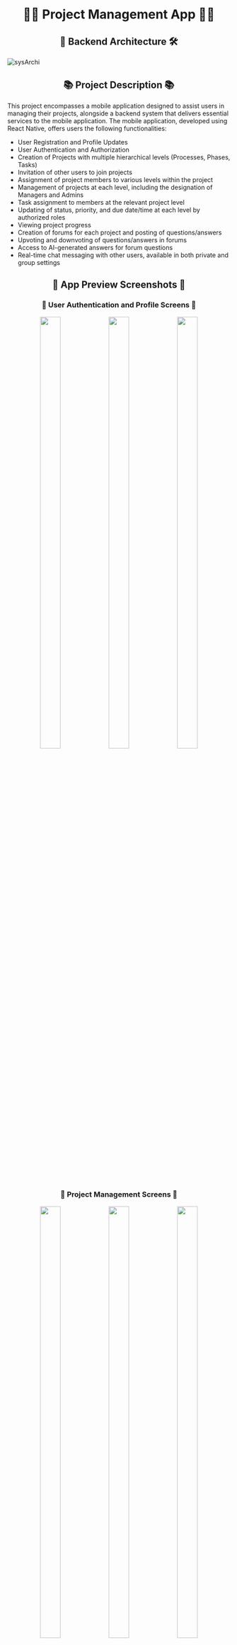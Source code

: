 <h1 align="center">🧑‍💻 Project Management App 🧑‍💻</h1>

<h2 align="center">🏢 Backend Architecture 🛠️</h2>

![sysArchi](resources/Backend_Architecture_diagram.png)

<h2 align="center">📚 Project Description 📚</h2>

This project encompasses a mobile application designed to assist users in managing their projects, alongside a backend system that delivers essential services to the mobile application. The mobile application, developed using React Native, offers users the following functionalities:
- User Registration and Profile Updates
- User Authentication and Authorization
- Creation of Projects with multiple hierarchical levels (Processes, Phases, Tasks)
- Invitation of other users to join projects
- Assignment of project members to various levels within the project
- Management of projects at each level, including the designation of Managers and Admins
- Task assignment to members at the relevant project level
- Updating of status, priority, and due date/time at each level by authorized roles
- Viewing project progress
- Creation of forums for each project and posting of questions/answers
- Upvoting and downvoting of questions/answers in forums
- Access to AI-generated answers for forum questions
- Real-time chat messaging with other users, available in both private and group settings


<h2 align="center">📱 App Preview Screenshots 📱</h2>

<h3 align="center">👤 User Authentication and Profile Screens 👤</h3>
<p float="left" align="center">
<img src="resources/login.jpg"  width="30%" height="50%">
<img src="resources/signup.jpg"  width="30%" height="50%">
<img src="resources/profile.jpg"  width="30%" height="50%">
</p>

<h3 align="center">📝 Project Management Screens 📝</h3>
<p float="left" align="center">
<img src="resources/projects-list.jpg"  width="30%" height="50%">
<img src="resources/project1.jpg"  width="30%" height="50%">
<img src="resources/project2.jpg"  width="30%" height="50%">
</p>

<p float="left" align="center">
<img src="resources/create-process.jpg"  width="30%" height="50%">
<img src="resources/phase.jpg"  width="30%" height="50%">
<img src="resources/task.jpg"  width="30%" height="50%">
</p>

<h3 align="center">📡 Chat Screens 📡</h3>
<p float="left" align="center">
<img src="resources/messages.jpg"  width="30%" height="50%">
<img src="resources/private-chat.jpg"  width="30%" height="50%">
<img src="resources/project-chat.jpg"  width="30%" height="50%">
</p>

<h3 align="center">📚 Forum Screens 📚</h3>
<p float="left" align="center">
<img src="resources/forum-post1.jpg"  width="30%" height="50%">
<img src="resources/forum-post2.jpg"  width="30%" height="50%">
<img src="resources/forum-post-ai-generated-answer.jpg"  width="30%" height="50%">
</p>

<h2 align="center">🔧 Technical Implementations 🔧</h2>

<h3 align="center">🖥️ Backend Architecture 🖥️</h3>
The backend server is developed using Express.js and Apollo Server. It interacts with a MongoDB database to store user, project, chat, and forum data. The application uses session authentication, with session management facilitated by Elasticache for Redis. Apollo Server supports both HTTP and WebSocket connections, enabling the use of GraphQL queries, mutations, and subscriptions. For deployment, an EC2 instance pulls the Docker image of the backend server from AWS ECR. The EC2 instance is pre-configured with an IAM role that grants it permissions to access the necessary AWS services.

<h3 align="center">📡 Real-time Communication 📡</h3>
The application leverages GraphQL subscriptions to facilitate real-time communication between users. Chat messages are categorized into private, phase, and project chats. When a user sends a message from the mobile app, it is transmitted to the backend server via a GraphQL mutation. The server then determines the chat type and publishes the message to the appropriate subscribers. Subscriber applications receive the message, ascertain its type, and update the chat stack accordingly.

<h3 align="center">📚 AI-generated Answers 📚</h3>
When a user seeks an answer to a question in the forum, the mobile application notifies the backend server. The server retrieves relevant data from the database to construct a prompt containing the question and its context. This prompt is then sent to the Gemini API to generate a response. The generated answer is post-processed and subsequently sent back to the mobile application, where it is displayed to the user.

<h3 align="center">🖼️ Image Upload Mechanism 🖼️</h3>
When a user selects an image to upload, the mobile application sends a request to the backend server for a signed URL. The backend server generates a pre-signed URL for the image and returns it to the mobile application. The mobile application uses this signed URL to upload the image to a private S3 bucket. The creation of a new object in the private S3 bucket triggers a Lambda function, which processes the image and transfers it to a public S3 bucket. Upon completion of the upload, the mobile application notifies the backend server, which then updates the pre-signed URL to point to the image object in the public S3 bucket. This modified URL is stored in the database and sent back to the mobile application, which uses it to display the image with public access.

<h3 align="center">🔒 Deployment Security Measures 🔒</h3>
Internet Gateway traffic is restricted to the backend server's security group, ensuring exclusive communication between the backend server and the Internet Gateway. Database and Elasticache instances are deployed in private subnets, preventing direct Internet access. The security groups for the database and Elasticache instances are configured to permit traffic solely from the backend server's security group on specific ports. The private S3 bucket is configured with bucket policies that allow only the Lambda function to retrieve objects. Similarly, the public S3 bucket is configured with bucket policies that permit only the Lambda function to upload objects, while allowing public read access to objects.

<br>
<br>
Refer `dev` branch for the Deployment Guide.
